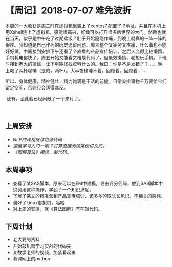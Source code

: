 # 【周记】2018-07-07 难免波折

​	本周的一大收获是周二时在虚拟机里装上了centos7,配置了IP地址，并且在本机上用Xshell连上了虚拟机，感觉很高兴，好像可以打开很多新世界的大门。然后也就在当天，似乎是中午吃了过期盒饭？肚子开始隐隐作痛，到晚上就真的一阵一阵的很疼。我知道是自己作死的历史遗留问题。周三整个又疲劳又疼痛，什么事也不能好好做。中间接到安排下午还看了个直播的产品宣传培训。之后人变得比较懒惰，手机耗电都快了。周五开始又能看文档敲代码了，但低效懒惰，老想玩手机。下班时接到老大的微信，让下星期找找资料什么的。我曰：你是不是发错了？……   晚上喝了两杯咖啡（是的，两杯）。大半夜也睡不着，回顾着，回顾着……

​        所以，身体健康，精神健壮，精力饱满是干活的前提。日常安排事物千万要给它们留足空间，否则只会适得其反。

​        还有，至此我已经闲散了一个来月了。        

​        

## 上周安排

- *NLP的课程继续跑源代码*
- *深度学习入门一刚？打算直接阅读某份讲义先。*
- *《图解算法》阅读，敲代码。*

## 本周事项

- 查看了某SAS脚本，原来可以在EM中建模，导出评分代码，放到SAS脚本中供调用这种操作，学到了一个知识点呢。
- 了解了某文的精准营销产品宣传培训，该多多的取长长见识，不相关的感想。
- 装好了Linux虚拟机，哈哈
- 对上周的安排，就《算法图解》有在敲代码。

## 下周计划

- 老大要的资料
- 开始敲机器学习实战的代码先
- 某数学老师的视频，加紧看起来
- 慕课网上的python